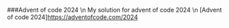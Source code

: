 ###Advent of code 2024 \n
My solution for advent of code 2024 \n
[Advent of code 2024]https://adventofcode.com/2024 
